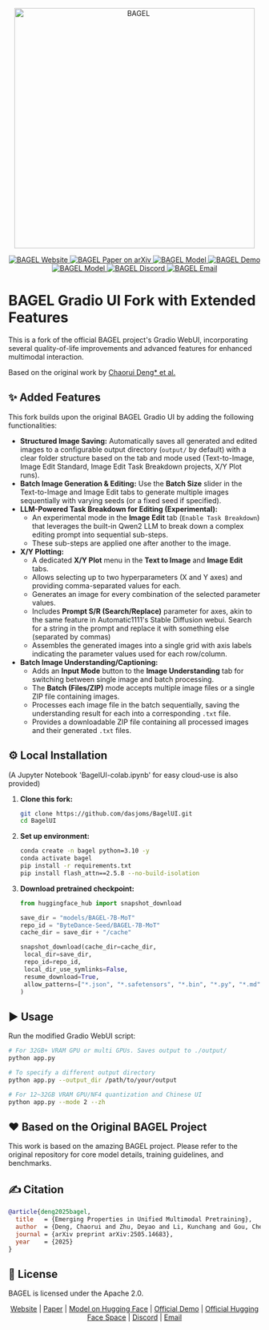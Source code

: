 <p align="center">
 <img src="https://lf3-static.bytednsdoc.com/obj/eden-cn/nuhojubrps/banner.png" alt="BAGEL" width="480"/>
</p>

<p align="center">
 <!-- Links from the original README -->
 <a href="https://bagel-ai.org/">
  <img
   src="https://img.shields.io/badge/BAGEL-Website-0A66C2?logo=safari&logoColor=white"
   alt="BAGEL Website"
  />
 </a>
 <a href="https://arxiv.org/abs/2505.14683">
  <img
   src="https://img.shields.io/badge/BAGEL-Paper-red?logo=arxiv&logoColor=red"
   alt="BAGEL Paper on arXiv"
  />
 </a>
 <a href="https://huggingface.co/ByteDance-Seed/BAGEL-7B-MoT">
  <img
    src="https://img.shields.io/badge/BAGEL-Model-yellow?logo=huggingface&logoColor=yellow"
    alt="BAGEL Model"
  />
 </a>
 <a href="https://demo.bagel-ai.org/">
  <img
   src="https://img.shields.io/badge/BAGEL-Demo-blue?logo=googleplay&logoColor=blue"
   alt="BAGEL Demo"
  />
 </a>
 <a href="https://huggingface.co/spaces/ByteDance-Seed/BAGEL">
  <img
    src="https://img.shields.io/badge/BAGEL-Space-orange?logo=huggingface&logoColor=yellow"
    alt="BAGEL Model"
  />
 </a>
 <a href="https://discord.gg/Z836xxzy">
  <img
   src="https://img.shields.io/badge/BAGEL-Discord-5865F2?logo=discord&logoColor=purple"
   alt="BAGEL Discord"
  />
 </a>
 <a href="mailto:bagel@bytedance.com">
  <img
   src="https://img.shields.io/badge/BAGEL-Email-D14836?logo=gmail&logoColor=red"
   alt="BAGEL Email"
  />
 </a>
</p>

# BAGEL Gradio UI Fork with Extended Features

This is a fork of the official BAGEL project's Gradio WebUI, incorporating several quality-of-life improvements and advanced features for enhanced multimodal interaction.

Based on the original work by [Chaorui Deng* et al.](https://arxiv.org/abs/2505.14683)

## ✨ Added Features

This fork builds upon the original BAGEL Gradio UI by adding the following functionalities:

-   **Structured Image Saving:** Automatically saves all generated and edited images to a configurable output directory (`output/` by default) with a clear folder structure based on the tab and mode used (Text-to-Image, Image Edit Standard, Image Edit Task Breakdown projects, X/Y Plot runs).
-   **Batch Image Generation & Editing:** Use the **Batch Size** slider in the Text-to-Image and Image Edit tabs to generate multiple images sequentially with varying seeds (or a fixed seed if specified).
-   **LLM-Powered Task Breakdown for Editing (Experimental):**
    -   An experimental mode in the **Image Edit** tab (`Enable Task Breakdown`) that leverages the built-in Qwen2 LLM to break down a complex editing prompt into sequential sub-steps.
    -   These sub-steps are applied one after another to the image.
-   **X/Y Plotting:**
    -   A dedicated **X/Y Plot** menu in the **Text to Image** and **Image Edit** tabs.
    -   Allows selecting up to two hyperparameters (X and Y axes) and providing comma-separated values for each.
    -   Generates an image for every combination of the selected parameter values.
    -   Includes **Prompt S/R (Search/Replace)** parameter for axes, akin to the same feature in Automatic1111's Stable Diffusion webui. Search for a string in the prompt and replace it with something else (separated by commas)
    -   Assembles the generated images into a single grid with axis labels indicating the parameter values used for each row/column.
-   **Batch Image Understanding/Captioning:**
    -   Adds an **Input Mode**  button to the **Image Understanding** tab for switching between single image and batch processing.
    -   The **Batch (Files/ZIP)** mode accepts multiple image files or a single ZIP file containing images.
    -   Processes each image file in the batch sequentially, saving the understanding result for each into a corresponding `.txt` file.
    -   Provides a downloadable ZIP file containing all processed images and their generated `.txt` files.

## ⚙️ Local Installation
(A Jupyter Notebook 'BagelUI-colab.ipynb' for easy cloud-use is also provided)
1.  **Clone this fork:**
    ```bash
    git clone https://github.com/dasjoms/BagelUI.git
    cd BagelUI
    ```

2.  **Set up environment:**
    ```bash
    conda create -n bagel python=3.10 -y
    conda activate bagel
    pip install -r requirements.txt
    pip install flash_attn==2.5.8 --no-build-isolation
    ```
    
3.  **Download pretrained checkpoint:**
    ```python
    from huggingface_hub import snapshot_download

    save_dir = "models/BAGEL-7B-MoT"
    repo_id = "ByteDance-Seed/BAGEL-7B-MoT"
    cache_dir = save_dir + "/cache"

    snapshot_download(cache_dir=cache_dir,
     local_dir=save_dir,
     repo_id=repo_id,
     local_dir_use_symlinks=False,
     resume_download=True,
     allow_patterns=["*.json", "*.safetensors", "*.bin", "*.py", "*.md", "*.txt"],
    )
    ```

## ▶️ Usage

Run the modified Gradio WebUI script:

```bash
# For 32GB+ VRAM GPU or multi GPUs. Saves output to ./output/
python app.py

# To specify a different output directory
python app.py --output_dir /path/to/your/output

# For 12~32GB VRAM GPU/NF4 quantization and Chinese UI
python app.py --mode 2 --zh
```

## ❤️ Based on the Original BAGEL Project
This work is based on the amazing BAGEL project. Please refer to the original repository for core model details, training guidelines, and benchmarks.

## ✍️ Citation

```bibtex
@article{deng2025bagel,
  title   = {Emerging Properties in Unified Multimodal Pretraining},
  author  = {Deng, Chaorui and Zhu, Deyao and Li, Kunchang and Gou, Chenhui and Li, Feng and Wang, Zeyu and Zhong, Shu and Yu, Weihao and Nie, Xiaonan and Song, Ziang and Shi, Guang and Fan, Haoqi},
  journal = {arXiv preprint arXiv:2505.14683},
  year    = {2025}
}
```


## 📜 License
BAGEL is licensed under the Apache 2.0.

<p align="center"> <a href="https://bagel-ai.org/">Website</a> | <a href="https://arxiv.org/abs/2505.14683">Paper</a> | <a href="https://huggingface.co/ByteDance-Seed/BAGEL-7B-MoT">Model on Hugging Face</a> | <a href="https://demo.bagel-ai.org/">Official Demo</a> | <a href="https://huggingface.co/spaces/ByteDance-Seed/BAGEL">Official Hugging Face Space</a> | <a href="https://discord.gg/Z836xxzy">Discord</a> | <a href="mailto:bagel@bytedance.com">Email</a> </p>
